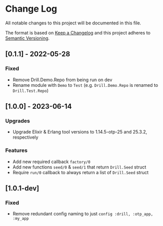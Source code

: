 # Change Log

All notable changes to this project will be documented in this file.

The format is based on [Keep a Changelog](http://keepachangelog.com/)
and this project adheres to [Semantic Versioning](http://semver.org/).

## [0.1.1] - 2022-05-28

### Fixed

- Remove Drill.Demo.Repo from being run on dev
- Rename module with `Demo` to `Test` (e.g. `Drill.Demo.Repo` is renamed to `Drill.Test.Repo`)

## [1.0.0] - 2023-06-14

### Upgrades

- Upgrade Elixir & Erlang tool versions to 1.14.5-otp-25 and 25.3.2, respectively

### Features

- Add new required callback `factory/0`
- Add new functions `seed/0` & `seed/1` that return `Drill.Seed` struct
- Require `run/0` callback to always return a list of `Drill.Seed` struct

## [1.0.1-dev]

### Fixed

- Remove redundant config naming to just `config :drill, :otp_app, :my_app`
